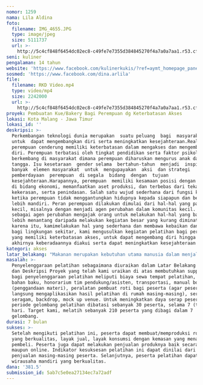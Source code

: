 ```yaml
---
nomor: 1259
nama: Lila Aldina
foto:
  filename: IMG_4655.JPG
  type: image/jpeg
  size: 5111737
  url: >-
    http://5c4cf848f6454dc02ec8-c49fe7e7355d384845270f4a7a0a7aa1.r53.cf2.rackcdn.com/8956ce2d-1cd4-43d5-9617-9f246544592c/IMG_4655.JPG
seni: kuliner
pengalaman: 14 tahun
website: 'https://www.facebook.com/kulinerkukis/?ref=aymt_homepage_panel'
sosmed: 'https://www.facebook.com/dina.arlila'
file:
  filename: RKD Video.mp4
  type: video/mp4
  size: 2242000
  url: >-
    http://5c4cf848f6454dc02ec8-c49fe7e7355d384845270f4a7a0a7aa1.r53.cf2.rackcdn.com/6aac441d-8478-41ef-91e9-8d461e1c711a/RKD%20Video.mp4
proyek: Pembuatan Kue/Bakery Bagi Perempuan dg Keterbatasan Akses
lokasi: Kota Malang - Jawa Timur
lokasi_id: ''
deskripsi: >-
  Perkembangan teknologi dunia merupakan  suatu peluang  bagi  masyarakat 
  untuk  dapat mengembangkan diri serta meningkatkan kesejahteraan.Realitasnya,
  perempuan cenderung memiliki keterbatasan dalam mengakses dan mengembangkan
  diri. Perempuan terbatasi oleh tingkat pendidikan serta faktor psikologis yang
  berkembang di masyarakat dimana perempuan diharuskan mengurus anak dan rumah
  tangga. Isu kesetaraan  gender selama  bertahun-tahun  menjadi  inspirasi 
  banyak  elemen masyarakat  untuk  mengupayakan  aksi  dan strategi 
  pemberdayaan  perempuan  di segala  bidang  dengan  tujuan
  kesejahteraan.Harapannya, perempuan  memiliki kesamaan posisi dengan laki-laki
  di bidang ekonomi, memanfaatkan aset produksi, dan terbebas dari tekanan,
  kekerasan, serta penindasan. Salah satu wujud sederhana dari fungsi kami yakni
  ketika perempuan tidak menggantungkan hidupnya kepada siapapun dan belajar
  lebih mandiri. Peran perempuan dilakukan dimulai dari hal-hal yang paling
  kecil, misalnya dengan menjadi agen perubahan dalam komunitas kecil. Kami
  sebagai agen perubahan mengajak orang untuk melakukan hal-hal yang baik jauh
  lebih menantang daripada melakukan kegiatan besar yang kurang diminati. Oleh
  karena itu, kamimelakukan hal yang sederhana dan membawa kebaikan dan manfaat
  bagi lingkungan sekitar, kami mengusulkan kegiatan pelatihan bagi perempuan
  yang memiliki keterbatasan akses, untuk dapat mengembang diri hingga pada
  akhirnya keberadaannya diakui serta dapat meningkatkan kesejahteraan dirinya. 
kategori: akses
latar_belakang: "Makanan merupakan kebutuhan utama manusia dalam menjalani kehidupan setiap harinya. Seiring berjalannya waktu muncullah berbagai variasi makanan, salah satunya produk roti. Di Indonesia sendiri industri makanan terus berkembang. Krisis global yang terjadi tidak banyak memberikan pengaruh terhadap\r\nkeberadaan produk roti karena waktu kadaluarsa yang relatif singkat, sehingga menyulitkan produk import masuk ke pasar domestik. Kondisi ini menjadi dasar kami untuk mengembangkan usaha roti dengan memberdayakan perempuan-perempuan di sekitar kami. Usaha roti ini telah berjalan selama 14 (empat belas) tahun. Untuk dapat memperluas dampak positif dari usaha roti (bakery) ini, kami mengusulkan kegiatan pelatihan pembuatan roti/bakery bagi perempuan yang memiliki keterbatasan akses sehingga keberadaan dirinya dapat diperhitungkan tanpa meninggalkan tugas-tugas rumah tangga lainnya. Pelatihan ini meliputi pengenalan bahan berkualitas, proses pembuatan roti, penggunaan peralatan pembuat roti, proses pengemasan, manajemen produksi serta metode pemasaran masa kini (sistem offline dan online). Peserta pelatihan wajib mengikuti keseluruhan proses pelatihan.  Sehingga, peserta dapat memproduksi roti/bakery yang berkualitas, layak jual, layak konsumsi. "
masalah: >-
  Penyelenggaraan pelatihan sebagaimana diuraikan dalam Latar Belakang Proyek
  dan Deskripsi Proyek yang telah kami uraikan di atas membutuhkan support dana
  bagi penyelenggaraan pelatihan meliputi biaya sewa tempat pelatihan, konsumsi,
  bahan baku, honorarium tim pendukung/asisten, transportasi, manual book
  (penggandaan materi), peralatan pembuat roti bagi peserta (agar peserta dapat
  langsung mengaplikasikan hasil pelatihan di rumah masing-masing), sertifikat,
  seragam, backdrop, mock up venue. Untuk meningkatkan daya serap peserta, satu
  periode gelombang pelatihan dibatasi sebanyak 30 peserta, selama 7 (tujuh)
  hari. Target kami, melatih sebanyak 210 peserta yang dibagi dalam 7
  gelombang. 
durasi: 7 bulan
sukses: >-
  Setelah mengikuti pelatihan ini, peserta dapat membuat/memproduksi roti/bakery
  yang berkualitas, layak jual, layak konsumsi dengan kemasan yang menarik minat
  pembeli. Peserta juga dapat melakukan penjualan produknya baik secara offline
  maupun online. Indikator kesuksesan pelatihan ini dapat dinilai dari omset
  penjualan masing-masing peserta. Selanjutnya, peserta pelatihan dapat menjadi
  wirausaha mandiri yang berkualitas.
dana: '381.5'
submission_id: 5ab7c5e0ea27134ec7a72adf
---
```


